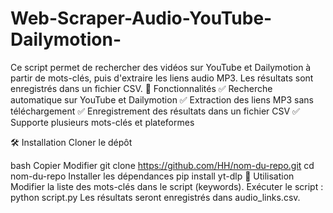 # Web-Scraper-Audio-YouTube-Dailymotion-
Ce script permet de rechercher des vidéos sur YouTube et Dailymotion à partir de mots-clés, puis d'extraire les liens audio MP3. Les résultats sont enregistrés dans un fichier CSV.
🚀 Fonctionnalités
✅ Recherche automatique sur YouTube et Dailymotion
✅ Extraction des liens MP3 sans téléchargement
✅ Enregistrement des résultats dans un fichier CSV
✅ Supporte plusieurs mots-clés et plateformes

🛠️ Installation
Cloner le dépôt

bash
Copier
Modifier
git clone https://github.com/HH/nom-du-repo.git
cd nom-du-repo
Installer les dépendances
pip install yt-dlp
📌 Utilisation
Modifier la liste des mots-clés dans le script (keywords).
Exécuter le script :
python script.py
Les résultats seront enregistrés dans audio_links.csv.
